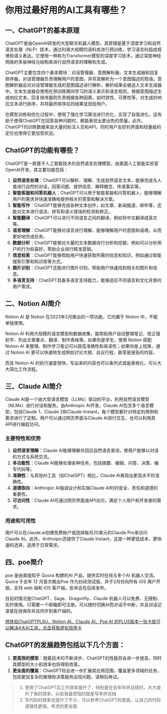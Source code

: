 # 你用过最好用的AI工具有哪些？

## 一、ChatGPT的基本原理

ChatGPT是由OpenAI研发的大型聊天机器人模型，其原理是基于深度学习和自然语言处理（NLP）技术，通过利用大规模的语料库进行预训练，学习语言的组成规律和语义表达。它使用一种称为Transformer模型的深度学习技术，通过深度神经网络的多层神经元结构来进行自然语言的理解和生成。

ChatGPT主要包含四个基本模块：对话管理器、意图解析器、文本生成器和回复排序器。对话管理器负责理解用户的意图，并将其解析为一个意图描述的短语。意图解析器会对对话管理器生成的意图描述进行解析，解析结果会被送入文本生成器中。文本生成器会使用在预训练期间学习的语义表示和语言规则，根据意图描述生成响应文本。回复排序器则负责根据各种因素，如时效性、可靠性等，对生成的响应文本进行排序，并将最终排序后的结果呈现给用户。

在模型训练和优化过程中，使用了强化学习算法进行优化，实现了自我进化，这有助于使得ChatGPT在回答各种问题时，都能表现出更出色的质量。此外，ChatGPT的训练数据来自大量的标注人员和API，同时用户友好的界面和轻量级的定位也使得它更加受欢迎。

## ChatGPT的功能有哪些？

ChatGPT是一款基于人工智能技术的自然语言处理模型，由美国人工智能实验室OpenAI开发，其主要功能包括：

1. **自然语言处理**：ChatGPT可以解析、理解、生成自然语言文本，能够完成与人类进行自然的对话，回答问题、提供信息、解释概念、传递事实等。
2. **智能客服和问答机器人**：ChatGPT可以用于智能客服和问答机器人，能够理解用户的需求并快速准确地提供相关的答案和解决方案。
3. **智能写作**：ChatGPT能够完成各种文本创作，如文章、新闻报道、邮件等，还能对文本进行语法、拼写和语义错误的检测和修正。
4. **智能翻译**：ChatGPT可以进行不同语言之间的翻译，例如将中文翻译成英文等。
5. **语言理解**：ChatGPT能够对语言进行理解，能够理解用户的意图和语境，从而更好地完成任务。
6. **数据分析**：ChatGPT能够对大量的文本数据进行分析和挖掘，例如可以分析用户的行为和喜好，帮助企业进行精准营销。
7. **信息检索**：ChatGPT能够帮助用户快速获取所需的信息和知识，例如通过智能搜索引擎和知识库等方式。
8. **图片识别**：ChatGPT还能进行图片识别，帮助用户快速找到相关的图片和信息。
9. **多语言支持**：ChatGPT具备多语言支持能力，能够适应不同语言和文化背景的用户需求。

## 二、Notion AI简介

Notion AI 是 Notion 在2023年2月推出的一项功能，它内置于 Notion 中，不能单独使用。

Notion AI 利用大规模的语言模型和数据收集，能帮助用户自动整理笔记、改正错别字、列出文章重点、翻译、制作表格等。如果你是学生，使用 Notion 搭配 Notion AI 来整理、制作学习笔记可以提高准确性和易读性；如果你是上班族，通过 Notion AI 更可以快速地生成例如讨论大纲、会议行程，甚至是报告的内容。

而且 Notion AI 的执行速度很快，写出来的内容也可以条列式或是表格化，可以大大简化工作流程。

## 三、Claude AI简介

Claude AI是一个由大型语言模型（LLMs）驱动的平台，利用自然语言模型（NLMs）进行对话和服务。由Anthropic AI开发，Claude AI包含多个语言模型，包括Claude 1、Claude 2和Claude-Instant，每个模型都针对特定的用例和需求进行了定制。用户可以通过网页界面与Claude AI进行交互，也可以利用其API进行编程访问。

### 主要特性和优势

1. **自然语言理解**：Claude AI能够理解并回应自然语言查询，使用户能够以对话的方式与系统交流。
2. **多功能性**：Claude AI能够处理各种任务，包括摘要、编辑、问答、决策、编写代码等。
3. **准确性**：与其他AI工具（如ChatGPT）相比，Claude AI表现出更高水平的准确性。
4. **道德取向**：Anthropic AI强调设计和实施Claude AI时的安全、责任和道德的重要性。
5. **可访问性**：Claude AI可通过网页界面或API访问，满足个人用户和开发者的需求。

### 用途和可用性

用户可以在claude.ai创建免费帐户或选择每月20美元的Claude Pro来访问Claude AI。此外，Anthropic还提供了Claude Instant，这是一种更低成本、更快速的选择，适用于日常需求。

## 四、poe简介

poe 是由美版知乎 Quora 构建的AI 产品，提供实时在线与多个AI 机器人交流。Quora 于去年 12 月首次推出Poe 作为封闭测试版，并于2月份向所有 iOS 用户开放。支持 web 端和 iOS 客户端，安卓会在后续发布。

目前的情况是ChatGPT、Sage、Dragonfly、Claude 机器人可以免费、无限制、实时使用。只需要一个邮箱即可注册。可以随时切换AI而对话不中断，并且对话记录是在线保存并且同步到客户端的。

[想体验ChatGPTPLSU、Notion AI、Claude AI、Poe AI 的PLUS版本一张卡就可以解决4大AI工具，点击获取虚拟信用卡](https://gpt.fomepay.com/#/pages/login/index?d=Q3DD80)

## ChatGPT的发展趋势包括以下几个方面：

1. **更高效的模型**：随着技术的不断进步，ChatGPT的性能将会进一步提高，同时其模型的大小和效率也将得到改善。
2. **更全面的覆盖**：ChatGPT将会进一步扩展其应用范围，覆盖更多领域的任务，包括更加复杂的推理和决策服务出现问题，请稍后再试。

> 1. 使用了ChatGPT后工作效率提升了，特别是在去年年终总结时，大大提升了我的效率，以前我最苦恼的就是写年终总结
> 2. 写代码的效率也提升了不少，可以参考ChatGPT的思路，让自己的代码逻辑性更强，考虑的更全面
